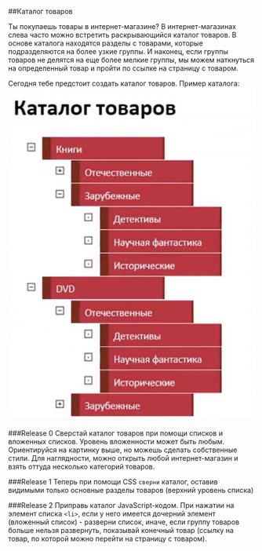 ##Каталог товаров

Ты покупаешь товары в интернет-магазине? В интернет-магазинах слева часто можно встретить раскрывающийся каталог товаров. В основе каталога находятся разделы с товарами, которые подразделяются на более узкие группы. И наконец, если группы товаров не делятся на еще более мелкие группы, мы можем наткнуться на определенный товар и пройти по ссылке на страницу с товаром.

Сегодня тебе предстоит создать каталог товаров.
Пример каталога:
![Пример каталога](catalog.png)

###Release 0
Сверстай каталог товаров при помощи списков и вложенных списков. Уровень вложенности может быть любым. Ориентируйся на картинку выше, но можешь сделать собственные стили. Для наглядности, можно открыть любой интернет-магазин и взять оттуда несколько категорий товаров.

###Release 1
Теперь при помощи CSS `сверни` каталог, оставив видимыми только основные разделы товаров (верхний уровень списка)

###Release 2
Приправь каталог JavaScript-кодом. При нажатии на элемент списка `<li>`, если у него имеется дочерний элемент (вложенный список) - разверни список, иначе, если группу товаров больше нельзя развернуть, показывай конечный товар (ссылку на товар, по которой можно перейти на страницу с товаром).
